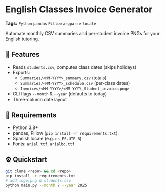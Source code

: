 # English Classes Invoice Generator

**Tags:** `Python` `pandas` `Pillow` `argparse` `locale`

Automate monthly CSV summaries and per-student invoice PNGs for your English tutoring.

## 🚀 Features
- Reads `students.csv`, computes class dates (skips holidays)  
- Exports:
  - `Summaries/<MM-YYYY>_summary.csv` (totals)
  - `Summaries/<MM-YYYY>_schedule.csv` (per-class dates)
  - `Invoices/<MM-YYYY>/<MM-YYYY_Student_invoice.png>`
- CLI flags `--month` & `--year` (defaults to today)  
- Three-column date layout

## 🔧 Requirements
- Python 3.8+  
- pandas, Pillow (`pip install -r requirements.txt`)  
- Spanish locale (e.g. `es_ES.UTF-8`)  
- Fonts: `arial.ttf`, `arialbd.ttf`  

## ⚙️ Quickstart
```bash
git clone <repo> && cd <repo>
pip install -r requirements.txt
# add logo.png & students.csv
python main.py --month 7 --year 2025
